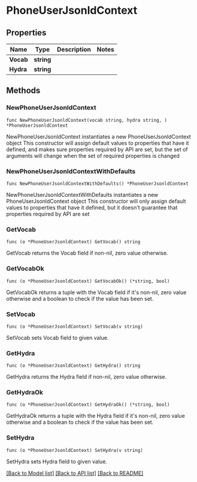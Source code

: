 # PhoneUserJsonldContext

## Properties

Name | Type | Description | Notes
------------ | ------------- | ------------- | -------------
**Vocab** | **string** |  | 
**Hydra** | **string** |  | 

## Methods

### NewPhoneUserJsonldContext

`func NewPhoneUserJsonldContext(vocab string, hydra string, ) *PhoneUserJsonldContext`

NewPhoneUserJsonldContext instantiates a new PhoneUserJsonldContext object
This constructor will assign default values to properties that have it defined,
and makes sure properties required by API are set, but the set of arguments
will change when the set of required properties is changed

### NewPhoneUserJsonldContextWithDefaults

`func NewPhoneUserJsonldContextWithDefaults() *PhoneUserJsonldContext`

NewPhoneUserJsonldContextWithDefaults instantiates a new PhoneUserJsonldContext object
This constructor will only assign default values to properties that have it defined,
but it doesn't guarantee that properties required by API are set

### GetVocab

`func (o *PhoneUserJsonldContext) GetVocab() string`

GetVocab returns the Vocab field if non-nil, zero value otherwise.

### GetVocabOk

`func (o *PhoneUserJsonldContext) GetVocabOk() (*string, bool)`

GetVocabOk returns a tuple with the Vocab field if it's non-nil, zero value otherwise
and a boolean to check if the value has been set.

### SetVocab

`func (o *PhoneUserJsonldContext) SetVocab(v string)`

SetVocab sets Vocab field to given value.


### GetHydra

`func (o *PhoneUserJsonldContext) GetHydra() string`

GetHydra returns the Hydra field if non-nil, zero value otherwise.

### GetHydraOk

`func (o *PhoneUserJsonldContext) GetHydraOk() (*string, bool)`

GetHydraOk returns a tuple with the Hydra field if it's non-nil, zero value otherwise
and a boolean to check if the value has been set.

### SetHydra

`func (o *PhoneUserJsonldContext) SetHydra(v string)`

SetHydra sets Hydra field to given value.



[[Back to Model list]](../README.md#documentation-for-models) [[Back to API list]](../README.md#documentation-for-api-endpoints) [[Back to README]](../README.md)


